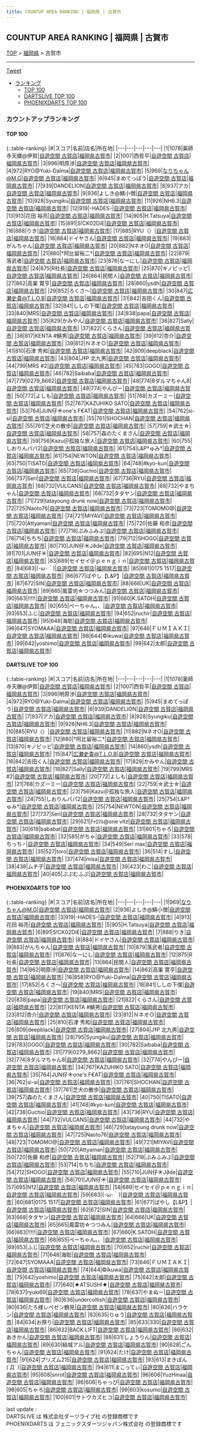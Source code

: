 ```yaml
---
title: COUNTUP AREA RANKING | 福岡県 | 古賀市
---
```

## COUNTUP AREA RANKING | 福岡県 | 古賀市

[TOP](/darts/rank/) > [福岡県](/darts/rank/福岡県/) > 古賀市

___

<a href="https://twitter.com/share?ref_src=twsrc%5Etfw" data-text="COUNTUP AREA RANKING | 福岡県古賀市" class="twitter-share-button" data-hashtags="DARTSLIVE,PHOENIXDARTS,darts,ダーツ" data-show-count="false">Tweet</a>

* [ランキング](#カウントアップランキング)
    * [TOP 100](#top-100)
    * [DARTSLIVE TOP 100](#dartslive-top-100)
    * [PHOENIXDARTS TOP 100](#phoenixdarts-top-100)

### カウントアップランキング

#### TOP 100



{:.table-ranking}
|#|スコア|名前|店名|所在地|
|---|---|---|---|---|
|1|1078|<span class="rank-name-dl">薬師寺天膳@伊賀</span>|<a href="https://search.dartslive.com/jp/shop/d078d21f83194935b21333aee1bd51e4">自遊空間 古賀店</a>|<a href="/darts/rank/福岡県/古賀市">福岡県古賀市</a>|
|2|1007|<span class="rank-name-dl">西哲平</span>|<a href="https://search.dartslive.com/jp/shop/d078d21f83194935b21333aee1bd51e4">自遊空間 古賀店</a>|<a href="/darts/rank/福岡県/古賀市">福岡県古賀市</a>|
|3|996|<span class="rank-name-dl">明原渉</span>|<a href="https://search.dartslive.com/jp/shop/d078d21f83194935b21333aee1bd51e4">自遊空間 古賀店</a>|<a href="/darts/rank/福岡県/古賀市">福岡県古賀市</a>|
|4|972|<span class="rank-name-dl">RYO@Yuki-Dalma</span>|<a href="https://search.dartslive.com/jp/shop/d078d21f83194935b21333aee1bd51e4">自遊空間 古賀店</a>|<a href="/darts/rank/福岡県/古賀市">福岡県古賀市</a>|
|5|969|<span class="rank-name-pd">なりちゃん@M.G</span>|<a href="https://vs.phoenixdarts.com/jp/shop/shopDetailInfo/s_9502?s_seq=9502">自遊空間 古賀店</a>|<a href="/darts/rank/福岡県/古賀市">福岡県古賀市</a>|
|6|945|<span class="rank-name-dl">まめてっぽう</span>|<a href="https://search.dartslive.com/jp/shop/d078d21f83194935b21333aee1bd51e4">自遊空間 古賀店</a>|<a href="/darts/rank/福岡県/古賀市">福岡県古賀市</a>|
|7|939|<span class="rank-name-dl">DANDELION</span>|<a href="https://search.dartslive.com/jp/shop/d078d21f83194935b21333aee1bd51e4">自遊空間 古賀店</a>|<a href="/darts/rank/福岡県/古賀市">福岡県古賀市</a>|
|8|937|<span class="rank-name-dl">アカ</span>|<a href="https://search.dartslive.com/jp/shop/d078d21f83194935b21333aee1bd51e4">自遊空間 古賀店</a>|<a href="/darts/rank/福岡県/古賀市">福岡県古賀市</a>|
|9|936|<span class="rank-name-pd">よしき@鯖小僧</span>|<a href="https://vs.phoenixdarts.com/jp/shop/shopDetailInfo/s_9502?s_seq=9502">自遊空間 古賀店</a>|<a href="/darts/rank/福岡県/古賀市">福岡県古賀市</a>|
|10|928|<span class="rank-name-dl">Syungiku</span>|<a href="https://search.dartslive.com/jp/shop/d078d21f83194935b21333aee1bd51e4">自遊空間 古賀店</a>|<a href="/darts/rank/福岡県/古賀市">福岡県古賀市</a>|
|11|926|<span class="rank-name-dl">NH6.3</span>|<a href="https://search.dartslive.com/jp/shop/d078d21f83194935b21333aee1bd51e4">自遊空間 古賀店</a>|<a href="/darts/rank/福岡県/古賀市">福岡県古賀市</a>|
|12|919|<span class="rank-name-pd">-HADES-</span>|<a href="https://vs.phoenixdarts.com/jp/shop/shopDetailInfo/s_9502?s_seq=9502">自遊空間 古賀店</a>|<a href="/darts/rank/福岡県/古賀市">福岡県古賀市</a>|
|13|913|<span class="rank-name-pd">花田 裕亮</span>|<a href="https://vs.phoenixdarts.com/jp/shop/shopDetailInfo/s_9502?s_seq=9502">自遊空間 古賀店</a>|<a href="/darts/rank/福岡県/古賀市">福岡県古賀市</a>|
|14|905|<span class="rank-name-pd">H.Tatsuya</span>|<a href="https://vs.phoenixdarts.com/jp/shop/shopDetailInfo/s_9502?s_seq=9502">自遊空間 古賀店</a>|<a href="/darts/rank/福岡県/古賀市">福岡県古賀市</a>|
|15|891|<span class="rank-name-pd">S!CK02DiE</span>|<a href="https://vs.phoenixdarts.com/jp/shop/shopDetailInfo/s_9502?s_seq=9502">自遊空間 古賀店</a>|<a href="/darts/rank/福岡県/古賀市">福岡県古賀市</a>|
|16|888|<span class="rank-name-pd">りき</span>|<a href="https://vs.phoenixdarts.com/jp/shop/shopDetailInfo/s_9502?s_seq=9502">自遊空間 古賀店</a>|<a href="/darts/rank/福岡県/古賀市">福岡県古賀市</a>|
|17|885|<span class="rank-name-dl">RYU（）</span>|<a href="https://search.dartslive.com/jp/shop/d078d21f83194935b21333aee1bd51e4">自遊空間 古賀店</a>|<a href="/darts/rank/福岡県/古賀市">福岡県古賀市</a>|
|18|884|<span class="rank-name-pd">ドイヤさん</span>|<a href="https://vs.phoenixdarts.com/jp/shop/shopDetailInfo/s_9502?s_seq=9502">自遊空間 古賀店</a>|<a href="/darts/rank/福岡県/古賀市">福岡県古賀市</a>|
|19|883|<span class="rank-name-pd">がんちゃん</span>|<a href="https://vs.phoenixdarts.com/jp/shop/shopDetailInfo/s_9502?s_seq=9502">自遊空間 古賀店</a>|<a href="/darts/rank/福岡県/古賀市">福岡県古賀市</a>|
|20|882|<span class="rank-name-dl">NネオO</span>|<a href="https://search.dartslive.com/jp/shop/d078d21f83194935b21333aee1bd51e4">自遊空間 古賀店</a>|<a href="/darts/rank/福岡県/古賀市">福岡県古賀市</a>|
|21|880|<span class="rank-name-dl">†阿比留裕二†</span>|<a href="https://search.dartslive.com/jp/shop/d078d21f83194935b21333aee1bd51e4">自遊空間 古賀店</a>|<a href="/darts/rank/福岡県/古賀市">福岡県古賀市</a>|
|22|879|<span class="rank-name-pd">落武者</span>|<a href="https://vs.phoenixdarts.com/jp/shop/shopDetailInfo/s_9502?s_seq=9502">自遊空間 古賀店</a>|<a href="/darts/rank/福岡県/古賀市">福岡県古賀市</a>|
|23|876|<span class="rank-name-pd">なーにし</span>|<a href="https://vs.phoenixdarts.com/jp/shop/shopDetailInfo/s_9502?s_seq=9502">自遊空間 古賀店</a>|<a href="/darts/rank/福岡県/古賀市">福岡県古賀市</a>|
|24|875|<span class="rank-name-pd">R社長</span>|<a href="https://vs.phoenixdarts.com/jp/shop/shopDetailInfo/s_9502?s_seq=9502">自遊空間 古賀店</a>|<a href="/darts/rank/福岡県/古賀市">福岡県古賀市</a>|
|25|870|<span class="rank-name-dl">キノピッピ</span>|<a href="https://search.dartslive.com/jp/shop/d078d21f83194935b21333aee1bd51e4">自遊空間 古賀店</a>|<a href="/darts/rank/福岡県/古賀市">福岡県古賀市</a>|
|26|864|<span class="rank-name-pd">民間人</span>|<a href="https://vs.phoenixdarts.com/jp/shop/shopDetailInfo/s_9502?s_seq=9502">自遊空間 古賀店</a>|<a href="/darts/rank/福岡県/古賀市">福岡県古賀市</a>|
|27|862|<span class="rank-name-pd"><span class="pro-icon-pd"></span>高巣 寛亨</span>|<a href="https://vs.phoenixdarts.com/jp/shop/shopDetailInfo/s_9502?s_seq=9502">自遊空間 古賀店</a>|<a href="/darts/rank/福岡県/古賀市">福岡県古賀市</a>|
|28|860|<span class="rank-name-dl">ysdh</span>|<a href="https://search.dartslive.com/jp/shop/d078d21f83194935b21333aee1bd51e4">自遊空間 古賀店</a>|<a href="/darts/rank/福岡県/古賀市">福岡県古賀市</a>|
|29|852|<span class="rank-name-pd">ろくさ〜</span>|<a href="https://vs.phoenixdarts.com/jp/shop/shopDetailInfo/s_9502?s_seq=9502">自遊空間 古賀店</a>|<a href="/darts/rank/福岡県/古賀市">福岡県古賀市</a>|
|30|847|<span class="rank-name-dl">広瀬史貴@T.L.O.B</span>|<a href="https://search.dartslive.com/jp/shop/d078d21f83194935b21333aee1bd51e4">自遊空間 古賀店</a>|<a href="/darts/rank/福岡県/古賀市">福岡県古賀市</a>|
|31|842|<span class="rank-name-dl">吉田くん</span>|<a href="https://search.dartslive.com/jp/shop/d078d21f83194935b21333aee1bd51e4">自遊空間 古賀店</a>|<a href="/darts/rank/福岡県/古賀市">福岡県古賀市</a>|
|32|841|<span class="rank-name-pd">ししの下僕</span>|<a href="https://vs.phoenixdarts.com/jp/shop/shopDetailInfo/s_9502?s_seq=9502">自遊空間 古賀店</a>|<a href="/darts/rank/福岡県/古賀市">福岡県古賀市</a>|
|33|840|<span class="rank-name-pd">MRS</span>|<a href="https://vs.phoenixdarts.com/jp/shop/shopDetailInfo/s_9502?s_seq=9502">自遊空間 古賀店</a>|<a href="/darts/rank/福岡県/古賀市">福岡県古賀市</a>|
|34|838|<span class="rank-name-pd">papa</span>|<a href="https://vs.phoenixdarts.com/jp/shop/shopDetailInfo/s_9502?s_seq=9502">自遊空間 古賀店</a>|<a href="/darts/rank/福岡県/古賀市">福岡県古賀市</a>|
|35|829|<span class="rank-name-dl">かみやん</span>|<a href="https://search.dartslive.com/jp/shop/d078d21f83194935b21333aee1bd51e4">自遊空間 古賀店</a>|<a href="/darts/rank/福岡県/古賀市">福岡県古賀市</a>|
|36|827|<span class="rank-name-dl">Sally</span>|<a href="https://search.dartslive.com/jp/shop/d078d21f83194935b21333aee1bd51e4">自遊空間 古賀店</a>|<a href="/darts/rank/福岡県/古賀市">福岡県古賀市</a>|
|37|822|<span class="rank-name-pd">くらさん</span>|<a href="https://vs.phoenixdarts.com/jp/shop/shopDetailInfo/s_9502?s_seq=9502">自遊空間 古賀店</a>|<a href="/darts/rank/福岡県/古賀市">福岡県古賀市</a>|
|38|817|<span class="rank-name-pd">KENTA #鯖男</span>|<a href="https://vs.phoenixdarts.com/jp/shop/shopDetailInfo/s_9502?s_seq=9502">自遊空間 古賀店</a>|<a href="/darts/rank/福岡県/古賀市">福岡県古賀市</a>|
|39|812|<span class="rank-name-pd">杏介</span>|<a href="https://vs.phoenixdarts.com/jp/shop/shopDetailInfo/s_9502?s_seq=9502">自遊空間 古賀店</a>|<a href="/darts/rank/福岡県/古賀市">福岡県古賀市</a>|
|39|812|<span class="rank-name-pd">ＮネオＯ</span>|<a href="https://vs.phoenixdarts.com/jp/shop/shopDetailInfo/s_9502?s_seq=9502">自遊空間 古賀店</a>|<a href="/darts/rank/福岡県/古賀市">福岡県古賀市</a>|
|41|810|<span class="rank-name-pd">石津 秀和</span>|<a href="https://vs.phoenixdarts.com/jp/shop/shopDetailInfo/s_9502?s_seq=9502">自遊空間 古賀店</a>|<a href="/darts/rank/福岡県/古賀市">福岡県古賀市</a>|
|42|809|<span class="rank-name-pd">deepblack</span>|<a href="https://vs.phoenixdarts.com/jp/shop/shopDetailInfo/s_9502?s_seq=9502">自遊空間 古賀店</a>|<a href="/darts/rank/福岡県/古賀市">福岡県古賀市</a>|
|43|804|<span class="rank-name-pd">J‡P  北九男</span>|<a href="https://vs.phoenixdarts.com/jp/shop/shopDetailInfo/s_9502?s_seq=9502">自遊空間 古賀店</a>|<a href="/darts/rank/福岡県/古賀市">福岡県古賀市</a>|
|44|799|<span class="rank-name-dl">MRS #2</span>|<a href="https://search.dartslive.com/jp/shop/d078d21f83194935b21333aee1bd51e4">自遊空間 古賀店</a>|<a href="/darts/rank/福岡県/古賀市">福岡県古賀市</a>|
|45|783|<span class="rank-name-pd">GOGO</span>|<a href="https://vs.phoenixdarts.com/jp/shop/shopDetailInfo/s_9502?s_seq=9502">自遊空間 古賀店</a>|<a href="/darts/rank/福岡県/古賀市">福岡県古賀市</a>|
|46|782|<span class="rank-name-pd">Saibaba</span>|<a href="https://vs.phoenixdarts.com/jp/shop/shopDetailInfo/s_9502?s_seq=9502">自遊空間 古賀店</a>|<a href="/darts/rank/福岡県/古賀市">福岡県古賀市</a>|
|47|779|<span class="rank-name-pd">0279_8662</span>|<a href="https://vs.phoenixdarts.com/jp/shop/shopDetailInfo/s_9502?s_seq=9502">自遊空間 古賀店</a>|<a href="/darts/rank/福岡県/古賀市">福岡県古賀市</a>|
|48|774|<span class="rank-name-pd">8ダルマちゃん8</span>|<a href="https://vs.phoenixdarts.com/jp/shop/shopDetailInfo/s_9502?s_seq=9502">自遊空間 古賀店</a>|<a href="/darts/rank/福岡県/古賀市">福岡県古賀市</a>|
|48|774|<span class="rank-name-pd">やんぴー</span>|<a href="https://vs.phoenixdarts.com/jp/shop/shopDetailInfo/s_9502?s_seq=9502">自遊空間 古賀店</a>|<a href="/darts/rank/福岡県/古賀市">福岡県古賀市</a>|
|50|772|<span class="rank-name-dl">よしも</span>|<a href="https://search.dartslive.com/jp/shop/d078d21f83194935b21333aee1bd51e4">自遊空間 古賀店</a>|<a href="/darts/rank/福岡県/古賀市">福岡県古賀市</a>|
|51|768|<span class="rank-name-dl">カズーミー</span>|<a href="https://search.dartslive.com/jp/shop/d078d21f83194935b21333aee1bd51e4">自遊空間 古賀店</a>|<a href="/darts/rank/福岡県/古賀市">福岡県古賀市</a>|
|52|767|<span class="rank-name-pd">KAZUHIKO SATO</span>|<a href="https://vs.phoenixdarts.com/jp/shop/shopDetailInfo/s_9502?s_seq=9502">自遊空間 古賀店</a>|<a href="/darts/rank/福岡県/古賀市">福岡県古賀市</a>|
|53|764|<span class="rank-name-pd">JUN仔☀︎one&#x27;s F€AT</span>|<a href="https://vs.phoenixdarts.com/jp/shop/shopDetailInfo/s_9502?s_seq=9502">自遊空間 古賀店</a>|<a href="/darts/rank/福岡県/古賀市">福岡県古賀市</a>|
|54|762|<span class="rank-name-pd">si-si</span>|<a href="https://vs.phoenixdarts.com/jp/shop/shopDetailInfo/s_9502?s_seq=9502">自遊空間 古賀店</a>|<a href="/darts/rank/福岡県/古賀市">福岡県古賀市</a>|
|55|761|<span class="rank-name-pd">SHOCHAN</span>|<a href="https://vs.phoenixdarts.com/jp/shop/shopDetailInfo/s_9502?s_seq=9502">自遊空間 古賀店</a>|<a href="/darts/rank/福岡県/古賀市">福岡県古賀市</a>|
|55|761|<span class="rank-name-pd">芝犬の散歩</span>|<a href="https://vs.phoenixdarts.com/jp/shop/shopDetailInfo/s_9502?s_seq=9502">自遊空間 古賀店</a>|<a href="/darts/rank/福岡県/古賀市">福岡県古賀市</a>|
|57|759|<span class="rank-name-dl">☆武士☆</span>|<a href="https://search.dartslive.com/jp/shop/d078d21f83194935b21333aee1bd51e4">自遊空間 古賀店</a>|<a href="/darts/rank/福岡県/古賀市">福岡県古賀市</a>|
|58|757|<span class="rank-name-pd">森のたくまさん</span>|<a href="https://vs.phoenixdarts.com/jp/shop/shopDetailInfo/s_9502?s_seq=9502">自遊空間 古賀店</a>|<a href="/darts/rank/福岡県/古賀市">福岡県古賀市</a>|
|59|756|<span class="rank-name-dl">Kazu＠孤独な旅人</span>|<a href="https://search.dartslive.com/jp/shop/d078d21f83194935b21333aee1bd51e4">自遊空間 古賀店</a>|<a href="/darts/rank/福岡県/古賀市">福岡県古賀市</a>|
|60|755|<span class="rank-name-dl">しおりんパパ2</span>|<a href="https://search.dartslive.com/jp/shop/d078d21f83194935b21333aee1bd51e4">自遊空間 古賀店</a>|<a href="/darts/rank/福岡県/古賀市">福岡県古賀市</a>|
|61|754|<span class="rank-name-dl">L&amp;P†ゅみ†</span>|<a href="https://search.dartslive.com/jp/shop/d078d21f83194935b21333aee1bd51e4">自遊空間 古賀店</a>|<a href="/darts/rank/福岡県/古賀市">福岡県古賀市</a>|
|61|754|<span class="rank-name-dl">NEWTON</span>|<a href="https://search.dartslive.com/jp/shop/d078d21f83194935b21333aee1bd51e4">自遊空間 古賀店</a>|<a href="/darts/rank/福岡県/古賀市">福岡県古賀市</a>|
|63|750|<span class="rank-name-pd">TISATO</span>|<a href="https://vs.phoenixdarts.com/jp/shop/shopDetailInfo/s_9502?s_seq=9502">自遊空間 古賀店</a>|<a href="/darts/rank/福岡県/古賀市">福岡県古賀市</a>|
|64|748|<span class="rank-name-pd">#kyo-kun</span>|<a href="https://vs.phoenixdarts.com/jp/shop/shopDetailInfo/s_9502?s_seq=9502">自遊空間 古賀店</a>|<a href="/darts/rank/福岡県/古賀市">福岡県古賀市</a>|
|65|738|<span class="rank-name-pd">Guchio</span>|<a href="https://vs.phoenixdarts.com/jp/shop/shopDetailInfo/s_9502?s_seq=9502">自遊空間 古賀店</a>|<a href="/darts/rank/福岡県/古賀市">福岡県古賀市</a>|
|66|737|<span class="rank-name-dl">Seri</span>|<a href="https://search.dartslive.com/jp/shop/d078d21f83194935b21333aee1bd51e4">自遊空間 古賀店</a>|<a href="/darts/rank/福岡県/古賀市">福岡県古賀市</a>|
|67|736|<span class="rank-name-pd">RYU</span>|<a href="https://vs.phoenixdarts.com/jp/shop/shopDetailInfo/s_9502?s_seq=9502">自遊空間 古賀店</a>|<a href="/darts/rank/福岡県/古賀市">福岡県古賀市</a>|
|68|732|<span class="rank-name-pd">VULCANS</span>|<a href="https://vs.phoenixdarts.com/jp/shop/shopDetailInfo/s_9502?s_seq=9502">自遊空間 古賀店</a>|<a href="/darts/rank/福岡県/古賀市">福岡県古賀市</a>|
|68|732|<span class="rank-name-pd">やまちゃん</span>|<a href="https://vs.phoenixdarts.com/jp/shop/shopDetailInfo/s_9502?s_seq=9502">自遊空間 古賀店</a>|<a href="/darts/rank/福岡県/古賀市">福岡県古賀市</a>|
|68|732|<span class="rank-name-dl">タタヤン</span>|<a href="https://search.dartslive.com/jp/shop/d078d21f83194935b21333aee1bd51e4">自遊空間 古賀店</a>|<a href="/darts/rank/福岡県/古賀市">福岡県古賀市</a>|
|71|729|<span class="rank-name-pd">tatayoung drunk now</span>|<a href="https://vs.phoenixdarts.com/jp/shop/shopDetailInfo/s_9502?s_seq=9502">自遊空間 古賀店</a>|<a href="/darts/rank/福岡県/古賀市">福岡県古賀市</a>|
|72|725|<span class="rank-name-pd">Naoto76</span>|<a href="https://vs.phoenixdarts.com/jp/shop/shopDetailInfo/s_9502?s_seq=9502">自遊空間 古賀店</a>|<a href="/darts/rank/福岡県/古賀市">福岡県古賀市</a>|
|73|723|<span class="rank-name-pd">TOMOMO@</span>|<a href="https://vs.phoenixdarts.com/jp/shop/shopDetailInfo/s_9502?s_seq=9502">自遊空間 古賀店</a>|<a href="/darts/rank/福岡県/古賀市">福岡県古賀市</a>|
|74|721|<span class="rank-name-pd">MIYAVI</span>|<a href="https://vs.phoenixdarts.com/jp/shop/shopDetailInfo/s_9502?s_seq=9502">自遊空間 古賀店</a>|<a href="/darts/rank/福岡県/古賀市">福岡県古賀市</a>|
|75|720|<span class="rank-name-pd">Attyaman</span>|<a href="https://vs.phoenixdarts.com/jp/shop/shopDetailInfo/s_9502?s_seq=9502">自遊空間 古賀店</a>|<a href="/darts/rank/福岡県/古賀市">福岡県古賀市</a>|
|75|720|<span class="rank-name-pd"><span class="pro-icon-pd"></span>佐藤 和彦</span>|<a href="https://vs.phoenixdarts.com/jp/shop/shopDetailInfo/s_9502?s_seq=9502">自遊空間 古賀店</a>|<a href="/darts/rank/福岡県/古賀市">福岡県古賀市</a>|
|77|718|<span class="rank-name-pd">ぷみふみぷ</span>|<a href="https://vs.phoenixdarts.com/jp/shop/shopDetailInfo/s_9502?s_seq=9502">自遊空間 古賀店</a>|<a href="/darts/rank/福岡県/古賀市">福岡県古賀市</a>|
|78|714|<span class="rank-name-pd">ちちち</span>|<a href="https://vs.phoenixdarts.com/jp/shop/shopDetailInfo/s_9502?s_seq=9502">自遊空間 古賀店</a>|<a href="/darts/rank/福岡県/古賀市">福岡県古賀市</a>|
|79|712|<span class="rank-name-pd">SHOGO</span>|<a href="https://vs.phoenixdarts.com/jp/shop/shopDetailInfo/s_9502?s_seq=9502">自遊空間 古賀店</a>|<a href="/darts/rank/福岡県/古賀市">福岡県古賀市</a>|
|80|710|<span class="rank-name-pd">JUN仔☀︎J∂de</span>|<a href="https://vs.phoenixdarts.com/jp/shop/shopDetailInfo/s_9502?s_seq=9502">自遊空間 古賀店</a>|<a href="/darts/rank/福岡県/古賀市">福岡県古賀市</a>|
|81|701|<span class="rank-name-pd">JUN仔☀︎</span>|<a href="https://vs.phoenixdarts.com/jp/shop/shopDetailInfo/s_9502?s_seq=9502">自遊空間 古賀店</a>|<a href="/darts/rank/福岡県/古賀市">福岡県古賀市</a>|
|82|695|<span class="rank-name-pd">N12</span>|<a href="https://vs.phoenixdarts.com/jp/shop/shopDetailInfo/s_9502?s_seq=9502">自遊空間 古賀店</a>|<a href="/darts/rank/福岡県/古賀市">福岡県古賀市</a>|
|83|689|<span class="rank-name-pd">セイセイ＠ｐｅｎｇｉｎ</span>|<a href="https://vs.phoenixdarts.com/jp/shop/shopDetailInfo/s_9502?s_seq=9502">自遊空間 古賀店</a>|<a href="/darts/rank/福岡県/古賀市">福岡県古賀市</a>|
|84|683|<span class="rank-name-pd">(･ω･｀)</span>|<a href="https://vs.phoenixdarts.com/jp/shop/shopDetailInfo/s_9502?s_seq=9502">自遊空間 古賀店</a>|<a href="/darts/rank/福岡県/古賀市">福岡県古賀市</a>|
|85|681|<span class="rank-name-pd">0175 1517</span>|<a href="https://vs.phoenixdarts.com/jp/shop/shopDetailInfo/s_9502?s_seq=9502">自遊空間 古賀店</a>|<a href="/darts/rank/福岡県/古賀市">福岡県古賀市</a>|
|86|677|<span class="rank-name-pd">ばやし【L&amp;P】</span>|<a href="https://vs.phoenixdarts.com/jp/shop/shopDetailInfo/s_9502?s_seq=9502">自遊空間 古賀店</a>|<a href="/darts/rank/福岡県/古賀市">福岡県古賀市</a>|
|87|672|<span class="rank-name-pd">SIN</span>|<a href="https://vs.phoenixdarts.com/jp/shop/shopDetailInfo/s_9502?s_seq=9502">自遊空間 古賀店</a>|<a href="/darts/rank/福岡県/古賀市">福岡県古賀市</a>|
|88|666|<span class="rank-name-pd">UK</span>|<a href="https://vs.phoenixdarts.com/jp/shop/shopDetailInfo/s_9502?s_seq=9502">自遊空間 古賀店</a>|<a href="/darts/rank/福岡県/古賀市">福岡県古賀市</a>|
|89|665|<span class="rank-name-pd">風雷坊☆つつみん</span>|<a href="https://vs.phoenixdarts.com/jp/shop/shopDetailInfo/s_9502?s_seq=9502">自遊空間 古賀店</a>|<a href="/darts/rank/福岡県/古賀市">福岡県古賀市</a>|
|90|663|<span class="rank-name-pd">!!!!!</span>|<a href="https://vs.phoenixdarts.com/jp/shop/shopDetailInfo/s_9502?s_seq=9502">自遊空間 古賀店</a>|<a href="/darts/rank/福岡県/古賀市">福岡県古賀市</a>|
|91|660|<span class="rank-name-pd">K.SATOH</span>|<a href="https://vs.phoenixdarts.com/jp/shop/shopDetailInfo/s_9502?s_seq=9502">自遊空間 古賀店</a>|<a href="/darts/rank/福岡県/古賀市">福岡県古賀市</a>|
|92|655|<span class="rank-name-pd">ぺーちゃん。、</span>|<a href="https://vs.phoenixdarts.com/jp/shop/shopDetailInfo/s_9502?s_seq=9502">自遊空間 古賀店</a>|<a href="/darts/rank/福岡県/古賀市">福岡県古賀市</a>|
|93|653|<span class="rank-name-pd">ふじ</span>|<a href="https://vs.phoenixdarts.com/jp/shop/shopDetailInfo/s_9502?s_seq=9502">自遊空間 古賀店</a>|<a href="/darts/rank/福岡県/古賀市">福岡県古賀市</a>|
|94|652|<span class="rank-name-pd">ruchir</span>|<a href="https://vs.phoenixdarts.com/jp/shop/shopDetailInfo/s_9502?s_seq=9502">自遊空間 古賀店</a>|<a href="/darts/rank/福岡県/古賀市">福岡県古賀市</a>|
|95|648|<span class="rank-name-pd">海聡</span>|<a href="https://vs.phoenixdarts.com/jp/shop/shopDetailInfo/s_9502?s_seq=9502">自遊空間 古賀店</a>|<a href="/darts/rank/福岡県/古賀市">福岡県古賀市</a>|
|96|647|<span class="rank-name-pd">SYOMAAA</span>|<a href="https://vs.phoenixdarts.com/jp/shop/shopDetailInfo/s_9502?s_seq=9502">自遊空間 古賀店</a>|<a href="/darts/rank/福岡県/古賀市">福岡県古賀市</a>|
|97|646|<span class="rank-name-pd">ＦＵＭＩＡＫＩ</span>|<a href="https://vs.phoenixdarts.com/jp/shop/shopDetailInfo/s_9502?s_seq=9502">自遊空間 古賀店</a>|<a href="/darts/rank/福岡県/古賀市">福岡県古賀市</a>|
|98|644|<span class="rank-name-pd">©️ikuwa</span>|<a href="https://vs.phoenixdarts.com/jp/shop/shopDetailInfo/s_9502?s_seq=9502">自遊空間 古賀店</a>|<a href="/darts/rank/福岡県/古賀市">福岡県古賀市</a>|
|99|642|<span class="rank-name-pd">yoshimo</span>|<a href="https://vs.phoenixdarts.com/jp/shop/shopDetailInfo/s_9502?s_seq=9502">自遊空間 古賀店</a>|<a href="/darts/rank/福岡県/古賀市">福岡県古賀市</a>|
|99|642|<span class="rank-name-pd">太郎</span>|<a href="https://vs.phoenixdarts.com/jp/shop/shopDetailInfo/s_9502?s_seq=9502">自遊空間 古賀店</a>|<a href="/darts/rank/福岡県/古賀市">福岡県古賀市</a>|


#### DARTSLIVE TOP 100



{:.table-ranking}
|#|スコア|名前|店名|所在地|
|---|---|---|---|---|
|1|1078|<span class="rank-name-dl">薬師寺天膳@伊賀</span>|<a href="https://search.dartslive.com/jp/shop/d078d21f83194935b21333aee1bd51e4">自遊空間 古賀店</a>|<a href="/darts/rank/福岡県/古賀市">福岡県古賀市</a>|
|2|1007|<span class="rank-name-dl">西哲平</span>|<a href="https://search.dartslive.com/jp/shop/d078d21f83194935b21333aee1bd51e4">自遊空間 古賀店</a>|<a href="/darts/rank/福岡県/古賀市">福岡県古賀市</a>|
|3|996|<span class="rank-name-dl">明原渉</span>|<a href="https://search.dartslive.com/jp/shop/d078d21f83194935b21333aee1bd51e4">自遊空間 古賀店</a>|<a href="/darts/rank/福岡県/古賀市">福岡県古賀市</a>|
|4|972|<span class="rank-name-dl">RYO@Yuki-Dalma</span>|<a href="https://search.dartslive.com/jp/shop/d078d21f83194935b21333aee1bd51e4">自遊空間 古賀店</a>|<a href="/darts/rank/福岡県/古賀市">福岡県古賀市</a>|
|5|945|<span class="rank-name-dl">まめてっぽう</span>|<a href="https://search.dartslive.com/jp/shop/d078d21f83194935b21333aee1bd51e4">自遊空間 古賀店</a>|<a href="/darts/rank/福岡県/古賀市">福岡県古賀市</a>|
|6|939|<span class="rank-name-dl">DANDELION</span>|<a href="https://search.dartslive.com/jp/shop/d078d21f83194935b21333aee1bd51e4">自遊空間 古賀店</a>|<a href="/darts/rank/福岡県/古賀市">福岡県古賀市</a>|
|7|937|<span class="rank-name-dl">アカ</span>|<a href="https://search.dartslive.com/jp/shop/d078d21f83194935b21333aee1bd51e4">自遊空間 古賀店</a>|<a href="/darts/rank/福岡県/古賀市">福岡県古賀市</a>|
|8|928|<span class="rank-name-dl">Syungiku</span>|<a href="https://search.dartslive.com/jp/shop/d078d21f83194935b21333aee1bd51e4">自遊空間 古賀店</a>|<a href="/darts/rank/福岡県/古賀市">福岡県古賀市</a>|
|9|926|<span class="rank-name-dl">NH6.3</span>|<a href="https://search.dartslive.com/jp/shop/d078d21f83194935b21333aee1bd51e4">自遊空間 古賀店</a>|<a href="/darts/rank/福岡県/古賀市">福岡県古賀市</a>|
|10|885|<span class="rank-name-dl">RYU（）</span>|<a href="https://search.dartslive.com/jp/shop/d078d21f83194935b21333aee1bd51e4">自遊空間 古賀店</a>|<a href="/darts/rank/福岡県/古賀市">福岡県古賀市</a>|
|11|882|<span class="rank-name-dl">NネオO</span>|<a href="https://search.dartslive.com/jp/shop/d078d21f83194935b21333aee1bd51e4">自遊空間 古賀店</a>|<a href="/darts/rank/福岡県/古賀市">福岡県古賀市</a>|
|12|880|<span class="rank-name-dl">†阿比留裕二†</span>|<a href="https://search.dartslive.com/jp/shop/d078d21f83194935b21333aee1bd51e4">自遊空間 古賀店</a>|<a href="/darts/rank/福岡県/古賀市">福岡県古賀市</a>|
|13|870|<span class="rank-name-dl">キノピッピ</span>|<a href="https://search.dartslive.com/jp/shop/d078d21f83194935b21333aee1bd51e4">自遊空間 古賀店</a>|<a href="/darts/rank/福岡県/古賀市">福岡県古賀市</a>|
|14|860|<span class="rank-name-dl">ysdh</span>|<a href="https://search.dartslive.com/jp/shop/d078d21f83194935b21333aee1bd51e4">自遊空間 古賀店</a>|<a href="/darts/rank/福岡県/古賀市">福岡県古賀市</a>|
|15|847|<span class="rank-name-dl">広瀬史貴@T.L.O.B</span>|<a href="https://search.dartslive.com/jp/shop/d078d21f83194935b21333aee1bd51e4">自遊空間 古賀店</a>|<a href="/darts/rank/福岡県/古賀市">福岡県古賀市</a>|
|16|842|<span class="rank-name-dl">吉田くん</span>|<a href="https://search.dartslive.com/jp/shop/d078d21f83194935b21333aee1bd51e4">自遊空間 古賀店</a>|<a href="/darts/rank/福岡県/古賀市">福岡県古賀市</a>|
|17|829|<span class="rank-name-dl">かみやん</span>|<a href="https://search.dartslive.com/jp/shop/d078d21f83194935b21333aee1bd51e4">自遊空間 古賀店</a>|<a href="/darts/rank/福岡県/古賀市">福岡県古賀市</a>|
|18|827|<span class="rank-name-dl">Sally</span>|<a href="https://search.dartslive.com/jp/shop/d078d21f83194935b21333aee1bd51e4">自遊空間 古賀店</a>|<a href="/darts/rank/福岡県/古賀市">福岡県古賀市</a>|
|19|799|<span class="rank-name-dl">MRS #2</span>|<a href="https://search.dartslive.com/jp/shop/d078d21f83194935b21333aee1bd51e4">自遊空間 古賀店</a>|<a href="/darts/rank/福岡県/古賀市">福岡県古賀市</a>|
|20|772|<span class="rank-name-dl">よしも</span>|<a href="https://search.dartslive.com/jp/shop/d078d21f83194935b21333aee1bd51e4">自遊空間 古賀店</a>|<a href="/darts/rank/福岡県/古賀市">福岡県古賀市</a>|
|21|768|<span class="rank-name-dl">カズーミー</span>|<a href="https://search.dartslive.com/jp/shop/d078d21f83194935b21333aee1bd51e4">自遊空間 古賀店</a>|<a href="/darts/rank/福岡県/古賀市">福岡県古賀市</a>|
|22|759|<span class="rank-name-dl">☆武士☆</span>|<a href="https://search.dartslive.com/jp/shop/d078d21f83194935b21333aee1bd51e4">自遊空間 古賀店</a>|<a href="/darts/rank/福岡県/古賀市">福岡県古賀市</a>|
|23|756|<span class="rank-name-dl">Kazu＠孤独な旅人</span>|<a href="https://search.dartslive.com/jp/shop/d078d21f83194935b21333aee1bd51e4">自遊空間 古賀店</a>|<a href="/darts/rank/福岡県/古賀市">福岡県古賀市</a>|
|24|755|<span class="rank-name-dl">しおりんパパ2</span>|<a href="https://search.dartslive.com/jp/shop/d078d21f83194935b21333aee1bd51e4">自遊空間 古賀店</a>|<a href="/darts/rank/福岡県/古賀市">福岡県古賀市</a>|
|25|754|<span class="rank-name-dl">L&amp;P†ゅみ†</span>|<a href="https://search.dartslive.com/jp/shop/d078d21f83194935b21333aee1bd51e4">自遊空間 古賀店</a>|<a href="/darts/rank/福岡県/古賀市">福岡県古賀市</a>|
|25|754|<span class="rank-name-dl">NEWTON</span>|<a href="https://search.dartslive.com/jp/shop/d078d21f83194935b21333aee1bd51e4">自遊空間 古賀店</a>|<a href="/darts/rank/福岡県/古賀市">福岡県古賀市</a>|
|27|737|<span class="rank-name-dl">Seri</span>|<a href="https://search.dartslive.com/jp/shop/d078d21f83194935b21333aee1bd51e4">自遊空間 古賀店</a>|<a href="/darts/rank/福岡県/古賀市">福岡県古賀市</a>|
|28|732|<span class="rank-name-dl">タタヤン</span>|<a href="https://search.dartslive.com/jp/shop/d078d21f83194935b21333aee1bd51e4">自遊空間 古賀店</a>|<a href="/darts/rank/福岡県/古賀市">福岡県古賀市</a>|
|29|621|<span class="rank-name-dl">ﾁｬﾛﾏﾙ@one vitz</span>|<a href="https://search.dartslive.com/jp/shop/d078d21f83194935b21333aee1bd51e4">自遊空間 古賀店</a>|<a href="/darts/rank/福岡県/古賀市">福岡県古賀市</a>|
|30|619|<span class="rank-name-dl">bababat</span>|<a href="https://search.dartslive.com/jp/shop/d078d21f83194935b21333aee1bd51e4">自遊空間 古賀店</a>|<a href="/darts/rank/福岡県/古賀市">福岡県古賀市</a>|
|31|601|<span class="rank-name-dl">ちゃろ</span>|<a href="https://search.dartslive.com/jp/shop/d078d21f83194935b21333aee1bd51e4">自遊空間 古賀店</a>|<a href="/darts/rank/福岡県/古賀市">福岡県古賀市</a>|
|32|585|<span class="rank-name-dl">がちゃ</span>|<a href="https://search.dartslive.com/jp/shop/d078d21f83194935b21333aee1bd51e4">自遊空間 古賀店</a>|<a href="/darts/rank/福岡県/古賀市">福岡県古賀市</a>|
|33|578|<span class="rank-name-dl">ちっち♂</span>|<a href="https://search.dartslive.com/jp/shop/d078d21f83194935b21333aee1bd51e4">自遊空間 古賀店</a>|<a href="/darts/rank/福岡県/古賀市">福岡県古賀市</a>|
|34|549|<span class="rank-name-dl">Seri max</span>|<a href="https://search.dartslive.com/jp/shop/d078d21f83194935b21333aee1bd51e4">自遊空間 古賀店</a>|<a href="/darts/rank/福岡県/古賀市">福岡県古賀市</a>|
|35|527|<span class="rank-name-dl">toro</span>|<a href="https://search.dartslive.com/jp/shop/d078d21f83194935b21333aee1bd51e4">自遊空間 古賀店</a>|<a href="/darts/rank/福岡県/古賀市">福岡県古賀市</a>|
|36|514|<span class="rank-name-dl">すし</span>|<a href="https://search.dartslive.com/jp/shop/d078d21f83194935b21333aee1bd51e4">自遊空間 古賀店</a>|<a href="/darts/rank/福岡県/古賀市">福岡県古賀市</a>|
|37|474|<span class="rank-name-dl">misa</span>|<a href="https://search.dartslive.com/jp/shop/d078d21f83194935b21333aee1bd51e4">自遊空間 古賀店</a>|<a href="/darts/rank/福岡県/古賀市">福岡県古賀市</a>|
|38|438|<span class="rank-name-dl">ムチ子</span>|<a href="https://search.dartslive.com/jp/shop/d078d21f83194935b21333aee1bd51e4">自遊空間 古賀店</a>|<a href="/darts/rank/福岡県/古賀市">福岡県古賀市</a>|
|39|423|<span class="rank-name-dl">わこ</span>|<a href="https://search.dartslive.com/jp/shop/d078d21f83194935b21333aee1bd51e4">自遊空間 古賀店</a>|<a href="/darts/rank/福岡県/古賀市">福岡県古賀市</a>|
|40|405|<span class="rank-name-dl">ぷぷむふぷ</span>|<a href="https://search.dartslive.com/jp/shop/d078d21f83194935b21333aee1bd51e4">自遊空間 古賀店</a>|<a href="/darts/rank/福岡県/古賀市">福岡県古賀市</a>|


#### PHOENIXDARTS TOP 100



{:.table-ranking}
|#|スコア|名前|店名|所在地|
|---|---|---|---|---|
|1|969|<span class="rank-name-pd">なりちゃん@M.G</span>|<a href="https://vs.phoenixdarts.com/jp/shop/shopDetailInfo/s_9502?s_seq=9502">自遊空間 古賀店</a>|<a href="/darts/rank/福岡県/古賀市">福岡県古賀市</a>|
|2|936|<span class="rank-name-pd">よしき@鯖小僧</span>|<a href="https://vs.phoenixdarts.com/jp/shop/shopDetailInfo/s_9502?s_seq=9502">自遊空間 古賀店</a>|<a href="/darts/rank/福岡県/古賀市">福岡県古賀市</a>|
|3|919|<span class="rank-name-pd">-HADES-</span>|<a href="https://vs.phoenixdarts.com/jp/shop/shopDetailInfo/s_9502?s_seq=9502">自遊空間 古賀店</a>|<a href="/darts/rank/福岡県/古賀市">福岡県古賀市</a>|
|4|913|<span class="rank-name-pd">花田 裕亮</span>|<a href="https://vs.phoenixdarts.com/jp/shop/shopDetailInfo/s_9502?s_seq=9502">自遊空間 古賀店</a>|<a href="/darts/rank/福岡県/古賀市">福岡県古賀市</a>|
|5|905|<span class="rank-name-pd">H.Tatsuya</span>|<a href="https://vs.phoenixdarts.com/jp/shop/shopDetailInfo/s_9502?s_seq=9502">自遊空間 古賀店</a>|<a href="/darts/rank/福岡県/古賀市">福岡県古賀市</a>|
|6|891|<span class="rank-name-pd">S!CK02DiE</span>|<a href="https://vs.phoenixdarts.com/jp/shop/shopDetailInfo/s_9502?s_seq=9502">自遊空間 古賀店</a>|<a href="/darts/rank/福岡県/古賀市">福岡県古賀市</a>|
|7|888|<span class="rank-name-pd">りき</span>|<a href="https://vs.phoenixdarts.com/jp/shop/shopDetailInfo/s_9502?s_seq=9502">自遊空間 古賀店</a>|<a href="/darts/rank/福岡県/古賀市">福岡県古賀市</a>|
|8|884|<span class="rank-name-pd">ドイヤさん</span>|<a href="https://vs.phoenixdarts.com/jp/shop/shopDetailInfo/s_9502?s_seq=9502">自遊空間 古賀店</a>|<a href="/darts/rank/福岡県/古賀市">福岡県古賀市</a>|
|9|883|<span class="rank-name-pd">がんちゃん</span>|<a href="https://vs.phoenixdarts.com/jp/shop/shopDetailInfo/s_9502?s_seq=9502">自遊空間 古賀店</a>|<a href="/darts/rank/福岡県/古賀市">福岡県古賀市</a>|
|10|879|<span class="rank-name-pd">落武者</span>|<a href="https://vs.phoenixdarts.com/jp/shop/shopDetailInfo/s_9502?s_seq=9502">自遊空間 古賀店</a>|<a href="/darts/rank/福岡県/古賀市">福岡県古賀市</a>|
|11|876|<span class="rank-name-pd">なーにし</span>|<a href="https://vs.phoenixdarts.com/jp/shop/shopDetailInfo/s_9502?s_seq=9502">自遊空間 古賀店</a>|<a href="/darts/rank/福岡県/古賀市">福岡県古賀市</a>|
|12|875|<span class="rank-name-pd">R社長</span>|<a href="https://vs.phoenixdarts.com/jp/shop/shopDetailInfo/s_9502?s_seq=9502">自遊空間 古賀店</a>|<a href="/darts/rank/福岡県/古賀市">福岡県古賀市</a>|
|13|864|<span class="rank-name-pd">民間人</span>|<a href="https://vs.phoenixdarts.com/jp/shop/shopDetailInfo/s_9502?s_seq=9502">自遊空間 古賀店</a>|<a href="/darts/rank/福岡県/古賀市">福岡県古賀市</a>|
|14|862|<span class="rank-name-pd">明原渉</span>|<a href="https://vs.phoenixdarts.com/jp/shop/shopDetailInfo/s_9502?s_seq=9502">自遊空間 古賀店</a>|<a href="/darts/rank/福岡県/古賀市">福岡県古賀市</a>|
|14|862|<span class="rank-name-pd"><span class="pro-icon-pd"></span>高巣 寛亨</span>|<a href="https://vs.phoenixdarts.com/jp/shop/shopDetailInfo/s_9502?s_seq=9502">自遊空間 古賀店</a>|<a href="/darts/rank/福岡県/古賀市">福岡県古賀市</a>|
|16|858|<span class="rank-name-pd">RYO@Yuki-Dalma</span>|<a href="https://vs.phoenixdarts.com/jp/shop/shopDetailInfo/s_9502?s_seq=9502">自遊空間 古賀店</a>|<a href="/darts/rank/福岡県/古賀市">福岡県古賀市</a>|
|17|852|<span class="rank-name-pd">ろくさ〜</span>|<a href="https://vs.phoenixdarts.com/jp/shop/shopDetailInfo/s_9502?s_seq=9502">自遊空間 古賀店</a>|<a href="/darts/rank/福岡県/古賀市">福岡県古賀市</a>|
|18|841|<span class="rank-name-pd">ししの下僕</span>|<a href="https://vs.phoenixdarts.com/jp/shop/shopDetailInfo/s_9502?s_seq=9502">自遊空間 古賀店</a>|<a href="/darts/rank/福岡県/古賀市">福岡県古賀市</a>|
|19|840|<span class="rank-name-pd">MRS</span>|<a href="https://vs.phoenixdarts.com/jp/shop/shopDetailInfo/s_9502?s_seq=9502">自遊空間 古賀店</a>|<a href="/darts/rank/福岡県/古賀市">福岡県古賀市</a>|
|20|838|<span class="rank-name-pd">papa</span>|<a href="https://vs.phoenixdarts.com/jp/shop/shopDetailInfo/s_9502?s_seq=9502">自遊空間 古賀店</a>|<a href="/darts/rank/福岡県/古賀市">福岡県古賀市</a>|
|21|822|<span class="rank-name-pd">くらさん</span>|<a href="https://vs.phoenixdarts.com/jp/shop/shopDetailInfo/s_9502?s_seq=9502">自遊空間 古賀店</a>|<a href="/darts/rank/福岡県/古賀市">福岡県古賀市</a>|
|22|817|<span class="rank-name-pd">KENTA #鯖男</span>|<a href="https://vs.phoenixdarts.com/jp/shop/shopDetailInfo/s_9502?s_seq=9502">自遊空間 古賀店</a>|<a href="/darts/rank/福岡県/古賀市">福岡県古賀市</a>|
|23|812|<span class="rank-name-pd">杏介</span>|<a href="https://vs.phoenixdarts.com/jp/shop/shopDetailInfo/s_9502?s_seq=9502">自遊空間 古賀店</a>|<a href="/darts/rank/福岡県/古賀市">福岡県古賀市</a>|
|23|812|<span class="rank-name-pd">ＮネオＯ</span>|<a href="https://vs.phoenixdarts.com/jp/shop/shopDetailInfo/s_9502?s_seq=9502">自遊空間 古賀店</a>|<a href="/darts/rank/福岡県/古賀市">福岡県古賀市</a>|
|25|810|<span class="rank-name-pd">石津 秀和</span>|<a href="https://vs.phoenixdarts.com/jp/shop/shopDetailInfo/s_9502?s_seq=9502">自遊空間 古賀店</a>|<a href="/darts/rank/福岡県/古賀市">福岡県古賀市</a>|
|26|809|<span class="rank-name-pd">deepblack</span>|<a href="https://vs.phoenixdarts.com/jp/shop/shopDetailInfo/s_9502?s_seq=9502">自遊空間 古賀店</a>|<a href="/darts/rank/福岡県/古賀市">福岡県古賀市</a>|
|27|804|<span class="rank-name-pd">J‡P  北九男</span>|<a href="https://vs.phoenixdarts.com/jp/shop/shopDetailInfo/s_9502?s_seq=9502">自遊空間 古賀店</a>|<a href="/darts/rank/福岡県/古賀市">福岡県古賀市</a>|
|28|795|<span class="rank-name-pd">Syungiku</span>|<a href="https://vs.phoenixdarts.com/jp/shop/shopDetailInfo/s_9502?s_seq=9502">自遊空間 古賀店</a>|<a href="/darts/rank/福岡県/古賀市">福岡県古賀市</a>|
|29|783|<span class="rank-name-pd">GOGO</span>|<a href="https://vs.phoenixdarts.com/jp/shop/shopDetailInfo/s_9502?s_seq=9502">自遊空間 古賀店</a>|<a href="/darts/rank/福岡県/古賀市">福岡県古賀市</a>|
|30|782|<span class="rank-name-pd">Saibaba</span>|<a href="https://vs.phoenixdarts.com/jp/shop/shopDetailInfo/s_9502?s_seq=9502">自遊空間 古賀店</a>|<a href="/darts/rank/福岡県/古賀市">福岡県古賀市</a>|
|31|779|<span class="rank-name-pd">0279_8662</span>|<a href="https://vs.phoenixdarts.com/jp/shop/shopDetailInfo/s_9502?s_seq=9502">自遊空間 古賀店</a>|<a href="/darts/rank/福岡県/古賀市">福岡県古賀市</a>|
|32|774|<span class="rank-name-pd">8ダルマちゃん8</span>|<a href="https://vs.phoenixdarts.com/jp/shop/shopDetailInfo/s_9502?s_seq=9502">自遊空間 古賀店</a>|<a href="/darts/rank/福岡県/古賀市">福岡県古賀市</a>|
|32|774|<span class="rank-name-pd">やんぴー</span>|<a href="https://vs.phoenixdarts.com/jp/shop/shopDetailInfo/s_9502?s_seq=9502">自遊空間 古賀店</a>|<a href="/darts/rank/福岡県/古賀市">福岡県古賀市</a>|
|34|767|<span class="rank-name-pd">KAZUHIKO SATO</span>|<a href="https://vs.phoenixdarts.com/jp/shop/shopDetailInfo/s_9502?s_seq=9502">自遊空間 古賀店</a>|<a href="/darts/rank/福岡県/古賀市">福岡県古賀市</a>|
|35|764|<span class="rank-name-pd">JUN仔☀︎one&#x27;s F€AT</span>|<a href="https://vs.phoenixdarts.com/jp/shop/shopDetailInfo/s_9502?s_seq=9502">自遊空間 古賀店</a>|<a href="/darts/rank/福岡県/古賀市">福岡県古賀市</a>|
|36|762|<span class="rank-name-pd">si-si</span>|<a href="https://vs.phoenixdarts.com/jp/shop/shopDetailInfo/s_9502?s_seq=9502">自遊空間 古賀店</a>|<a href="/darts/rank/福岡県/古賀市">福岡県古賀市</a>|
|37|761|<span class="rank-name-pd">SHOCHAN</span>|<a href="https://vs.phoenixdarts.com/jp/shop/shopDetailInfo/s_9502?s_seq=9502">自遊空間 古賀店</a>|<a href="/darts/rank/福岡県/古賀市">福岡県古賀市</a>|
|37|761|<span class="rank-name-pd">芝犬の散歩</span>|<a href="https://vs.phoenixdarts.com/jp/shop/shopDetailInfo/s_9502?s_seq=9502">自遊空間 古賀店</a>|<a href="/darts/rank/福岡県/古賀市">福岡県古賀市</a>|
|39|757|<span class="rank-name-pd">森のたくまさん</span>|<a href="https://vs.phoenixdarts.com/jp/shop/shopDetailInfo/s_9502?s_seq=9502">自遊空間 古賀店</a>|<a href="/darts/rank/福岡県/古賀市">福岡県古賀市</a>|
|40|750|<span class="rank-name-pd">TISATO</span>|<a href="https://vs.phoenixdarts.com/jp/shop/shopDetailInfo/s_9502?s_seq=9502">自遊空間 古賀店</a>|<a href="/darts/rank/福岡県/古賀市">福岡県古賀市</a>|
|41|748|<span class="rank-name-pd">#kyo-kun</span>|<a href="https://vs.phoenixdarts.com/jp/shop/shopDetailInfo/s_9502?s_seq=9502">自遊空間 古賀店</a>|<a href="/darts/rank/福岡県/古賀市">福岡県古賀市</a>|
|42|738|<span class="rank-name-pd">Guchio</span>|<a href="https://vs.phoenixdarts.com/jp/shop/shopDetailInfo/s_9502?s_seq=9502">自遊空間 古賀店</a>|<a href="/darts/rank/福岡県/古賀市">福岡県古賀市</a>|
|43|736|<span class="rank-name-pd">RYU</span>|<a href="https://vs.phoenixdarts.com/jp/shop/shopDetailInfo/s_9502?s_seq=9502">自遊空間 古賀店</a>|<a href="/darts/rank/福岡県/古賀市">福岡県古賀市</a>|
|44|732|<span class="rank-name-pd">VULCANS</span>|<a href="https://vs.phoenixdarts.com/jp/shop/shopDetailInfo/s_9502?s_seq=9502">自遊空間 古賀店</a>|<a href="/darts/rank/福岡県/古賀市">福岡県古賀市</a>|
|44|732|<span class="rank-name-pd">やまちゃん</span>|<a href="https://vs.phoenixdarts.com/jp/shop/shopDetailInfo/s_9502?s_seq=9502">自遊空間 古賀店</a>|<a href="/darts/rank/福岡県/古賀市">福岡県古賀市</a>|
|46|729|<span class="rank-name-pd">tatayoung drunk now</span>|<a href="https://vs.phoenixdarts.com/jp/shop/shopDetailInfo/s_9502?s_seq=9502">自遊空間 古賀店</a>|<a href="/darts/rank/福岡県/古賀市">福岡県古賀市</a>|
|47|725|<span class="rank-name-pd">Naoto76</span>|<a href="https://vs.phoenixdarts.com/jp/shop/shopDetailInfo/s_9502?s_seq=9502">自遊空間 古賀店</a>|<a href="/darts/rank/福岡県/古賀市">福岡県古賀市</a>|
|48|723|<span class="rank-name-pd">TOMOMO@</span>|<a href="https://vs.phoenixdarts.com/jp/shop/shopDetailInfo/s_9502?s_seq=9502">自遊空間 古賀店</a>|<a href="/darts/rank/福岡県/古賀市">福岡県古賀市</a>|
|49|721|<span class="rank-name-pd">MIYAVI</span>|<a href="https://vs.phoenixdarts.com/jp/shop/shopDetailInfo/s_9502?s_seq=9502">自遊空間 古賀店</a>|<a href="/darts/rank/福岡県/古賀市">福岡県古賀市</a>|
|50|720|<span class="rank-name-pd">Attyaman</span>|<a href="https://vs.phoenixdarts.com/jp/shop/shopDetailInfo/s_9502?s_seq=9502">自遊空間 古賀店</a>|<a href="/darts/rank/福岡県/古賀市">福岡県古賀市</a>|
|50|720|<span class="rank-name-pd"><span class="pro-icon-pd"></span>佐藤 和彦</span>|<a href="https://vs.phoenixdarts.com/jp/shop/shopDetailInfo/s_9502?s_seq=9502">自遊空間 古賀店</a>|<a href="/darts/rank/福岡県/古賀市">福岡県古賀市</a>|
|52|718|<span class="rank-name-pd">ぷみふみぷ</span>|<a href="https://vs.phoenixdarts.com/jp/shop/shopDetailInfo/s_9502?s_seq=9502">自遊空間 古賀店</a>|<a href="/darts/rank/福岡県/古賀市">福岡県古賀市</a>|
|53|714|<span class="rank-name-pd">ちちち</span>|<a href="https://vs.phoenixdarts.com/jp/shop/shopDetailInfo/s_9502?s_seq=9502">自遊空間 古賀店</a>|<a href="/darts/rank/福岡県/古賀市">福岡県古賀市</a>|
|54|712|<span class="rank-name-pd">SHOGO</span>|<a href="https://vs.phoenixdarts.com/jp/shop/shopDetailInfo/s_9502?s_seq=9502">自遊空間 古賀店</a>|<a href="/darts/rank/福岡県/古賀市">福岡県古賀市</a>|
|55|710|<span class="rank-name-pd">JUN仔☀︎J∂de</span>|<a href="https://vs.phoenixdarts.com/jp/shop/shopDetailInfo/s_9502?s_seq=9502">自遊空間 古賀店</a>|<a href="/darts/rank/福岡県/古賀市">福岡県古賀市</a>|
|56|701|<span class="rank-name-pd">JUN仔☀︎</span>|<a href="https://vs.phoenixdarts.com/jp/shop/shopDetailInfo/s_9502?s_seq=9502">自遊空間 古賀店</a>|<a href="/darts/rank/福岡県/古賀市">福岡県古賀市</a>|
|57|695|<span class="rank-name-pd">N12</span>|<a href="https://vs.phoenixdarts.com/jp/shop/shopDetailInfo/s_9502?s_seq=9502">自遊空間 古賀店</a>|<a href="/darts/rank/福岡県/古賀市">福岡県古賀市</a>|
|58|689|<span class="rank-name-pd">セイセイ＠ｐｅｎｇｉｎ</span>|<a href="https://vs.phoenixdarts.com/jp/shop/shopDetailInfo/s_9502?s_seq=9502">自遊空間 古賀店</a>|<a href="/darts/rank/福岡県/古賀市">福岡県古賀市</a>|
|59|683|<span class="rank-name-pd">(･ω･｀)</span>|<a href="https://vs.phoenixdarts.com/jp/shop/shopDetailInfo/s_9502?s_seq=9502">自遊空間 古賀店</a>|<a href="/darts/rank/福岡県/古賀市">福岡県古賀市</a>|
|60|681|<span class="rank-name-pd">0175 1517</span>|<a href="https://vs.phoenixdarts.com/jp/shop/shopDetailInfo/s_9502?s_seq=9502">自遊空間 古賀店</a>|<a href="/darts/rank/福岡県/古賀市">福岡県古賀市</a>|
|61|677|<span class="rank-name-pd">ばやし【L&amp;P】</span>|<a href="https://vs.phoenixdarts.com/jp/shop/shopDetailInfo/s_9502?s_seq=9502">自遊空間 古賀店</a>|<a href="/darts/rank/福岡県/古賀市">福岡県古賀市</a>|
|62|672|<span class="rank-name-pd">SIN</span>|<a href="https://vs.phoenixdarts.com/jp/shop/shopDetailInfo/s_9502?s_seq=9502">自遊空間 古賀店</a>|<a href="/darts/rank/福岡県/古賀市">福岡県古賀市</a>|
|63|668|<span class="rank-name-pd">タタヤン</span>|<a href="https://vs.phoenixdarts.com/jp/shop/shopDetailInfo/s_9502?s_seq=9502">自遊空間 古賀店</a>|<a href="/darts/rank/福岡県/古賀市">福岡県古賀市</a>|
|64|666|<span class="rank-name-pd">UK</span>|<a href="https://vs.phoenixdarts.com/jp/shop/shopDetailInfo/s_9502?s_seq=9502">自遊空間 古賀店</a>|<a href="/darts/rank/福岡県/古賀市">福岡県古賀市</a>|
|65|665|<span class="rank-name-pd">風雷坊☆つつみん</span>|<a href="https://vs.phoenixdarts.com/jp/shop/shopDetailInfo/s_9502?s_seq=9502">自遊空間 古賀店</a>|<a href="/darts/rank/福岡県/古賀市">福岡県古賀市</a>|
|66|663|<span class="rank-name-pd">!!!!!</span>|<a href="https://vs.phoenixdarts.com/jp/shop/shopDetailInfo/s_9502?s_seq=9502">自遊空間 古賀店</a>|<a href="/darts/rank/福岡県/古賀市">福岡県古賀市</a>|
|67|660|<span class="rank-name-pd">K.SATOH</span>|<a href="https://vs.phoenixdarts.com/jp/shop/shopDetailInfo/s_9502?s_seq=9502">自遊空間 古賀店</a>|<a href="/darts/rank/福岡県/古賀市">福岡県古賀市</a>|
|68|655|<span class="rank-name-pd">ぺーちゃん。、</span>|<a href="https://vs.phoenixdarts.com/jp/shop/shopDetailInfo/s_9502?s_seq=9502">自遊空間 古賀店</a>|<a href="/darts/rank/福岡県/古賀市">福岡県古賀市</a>|
|69|653|<span class="rank-name-pd">ふじ</span>|<a href="https://vs.phoenixdarts.com/jp/shop/shopDetailInfo/s_9502?s_seq=9502">自遊空間 古賀店</a>|<a href="/darts/rank/福岡県/古賀市">福岡県古賀市</a>|
|70|652|<span class="rank-name-pd">ruchir</span>|<a href="https://vs.phoenixdarts.com/jp/shop/shopDetailInfo/s_9502?s_seq=9502">自遊空間 古賀店</a>|<a href="/darts/rank/福岡県/古賀市">福岡県古賀市</a>|
|71|648|<span class="rank-name-pd">海聡</span>|<a href="https://vs.phoenixdarts.com/jp/shop/shopDetailInfo/s_9502?s_seq=9502">自遊空間 古賀店</a>|<a href="/darts/rank/福岡県/古賀市">福岡県古賀市</a>|
|72|647|<span class="rank-name-pd">SYOMAAA</span>|<a href="https://vs.phoenixdarts.com/jp/shop/shopDetailInfo/s_9502?s_seq=9502">自遊空間 古賀店</a>|<a href="/darts/rank/福岡県/古賀市">福岡県古賀市</a>|
|73|646|<span class="rank-name-pd">ＦＵＭＩＡＫＩ</span>|<a href="https://vs.phoenixdarts.com/jp/shop/shopDetailInfo/s_9502?s_seq=9502">自遊空間 古賀店</a>|<a href="/darts/rank/福岡県/古賀市">福岡県古賀市</a>|
|74|644|<span class="rank-name-pd">©️ikuwa</span>|<a href="https://vs.phoenixdarts.com/jp/shop/shopDetailInfo/s_9502?s_seq=9502">自遊空間 古賀店</a>|<a href="/darts/rank/福岡県/古賀市">福岡県古賀市</a>|
|75|642|<span class="rank-name-pd">yoshimo</span>|<a href="https://vs.phoenixdarts.com/jp/shop/shopDetailInfo/s_9502?s_seq=9502">自遊空間 古賀店</a>|<a href="/darts/rank/福岡県/古賀市">福岡県古賀市</a>|
|75|642|<span class="rank-name-pd">太郎</span>|<a href="https://vs.phoenixdarts.com/jp/shop/shopDetailInfo/s_9502?s_seq=9502">自遊空間 古賀店</a>|<a href="/darts/rank/福岡県/古賀市">福岡県古賀市</a>|
|77|640|<span class="rank-name-pd">★ATSUSHI★</span>|<a href="https://vs.phoenixdarts.com/jp/shop/shopDetailInfo/s_9502?s_seq=9502">自遊空間 古賀店</a>|<a href="/darts/rank/福岡県/古賀市">福岡県古賀市</a>|
|78|637|<span class="rank-name-pd">ryuki69</span>|<a href="https://vs.phoenixdarts.com/jp/shop/shopDetailInfo/s_9502?s_seq=9502">自遊空間 古賀店</a>|<a href="/darts/rank/福岡県/古賀市">福岡県古賀市</a>|
|78|637|<span class="rank-name-pd">やまぬー</span>|<a href="https://vs.phoenixdarts.com/jp/shop/shopDetailInfo/s_9502?s_seq=9502">自遊空間 古賀店</a>|<a href="/darts/rank/福岡県/古賀市">福岡県古賀市</a>|
|80|636|<span class="rank-name-pd">undercoltish</span>|<a href="https://vs.phoenixdarts.com/jp/shop/shopDetailInfo/s_9502?s_seq=9502">自遊空間 古賀店</a>|<a href="/darts/rank/福岡県/古賀市">福岡県古賀市</a>|
|80|636|<span class="rank-name-pd">たろ様レペゼン鶴見</span>|<a href="https://vs.phoenixdarts.com/jp/shop/shopDetailInfo/s_9502?s_seq=9502">自遊空間 古賀店</a>|<a href="/darts/rank/福岡県/古賀市">福岡県古賀市</a>|
|80|636|<span class="rank-name-pd">ハラケン</span>|<a href="https://vs.phoenixdarts.com/jp/shop/shopDetailInfo/s_9502?s_seq=9502">自遊空間 古賀店</a>|<a href="/darts/rank/福岡県/古賀市">福岡県古賀市</a>|
|83|635|<span class="rank-name-pd">りゅう</span>|<a href="https://vs.phoenixdarts.com/jp/shop/shopDetailInfo/s_9502?s_seq=9502">自遊空間 古賀店</a>|<a href="/darts/rank/福岡県/古賀市">福岡県古賀市</a>|
|84|634|<span class="rank-name-pd">お祭り</span>|<a href="https://vs.phoenixdarts.com/jp/shop/shopDetailInfo/s_9502?s_seq=9502">自遊空間 古賀店</a>|<a href="/darts/rank/福岡県/古賀市">福岡県古賀市</a>|
|85|633|<span class="rank-name-pd">330</span>|<a href="https://vs.phoenixdarts.com/jp/shop/shopDetailInfo/s_9502?s_seq=9502">自遊空間 古賀店</a>|<a href="/darts/rank/福岡県/古賀市">福岡県古賀市</a>|
|86|632|<span class="rank-name-pd">BACK LIFT</span>|<a href="https://vs.phoenixdarts.com/jp/shop/shopDetailInfo/s_9502?s_seq=9502">自遊空間 古賀店</a>|<a href="/darts/rank/福岡県/古賀市">福岡県古賀市</a>|
|86|632|<span class="rank-name-pd">あきかん</span>|<a href="https://vs.phoenixdarts.com/jp/shop/shopDetailInfo/s_9502?s_seq=9502">自遊空間 古賀店</a>|<a href="/darts/rank/福岡県/古賀市">福岡県古賀市</a>|
|88|631|<span class="rank-name-pd">しょうりん</span>|<a href="https://vs.phoenixdarts.com/jp/shop/shopDetailInfo/s_9502?s_seq=9502">自遊空間 古賀店</a>|<a href="/darts/rank/福岡県/古賀市">福岡県古賀市</a>|
|89|630|<span class="rank-name-pd">結城アル</span>|<a href="https://vs.phoenixdarts.com/jp/shop/shopDetailInfo/s_9502?s_seq=9502">自遊空間 古賀店</a>|<a href="/darts/rank/福岡県/古賀市">福岡県古賀市</a>|
|90|628|<span class="rank-name-pd">ごんちゃん</span>|<a href="https://vs.phoenixdarts.com/jp/shop/shopDetailInfo/s_9502?s_seq=9502">自遊空間 古賀店</a>|<a href="/darts/rank/福岡県/古賀市">福岡県古賀市</a>|
|91|624|<span class="rank-name-pd">たけ</span>|<a href="https://vs.phoenixdarts.com/jp/shop/shopDetailInfo/s_9502?s_seq=9502">自遊空間 古賀店</a>|<a href="/darts/rank/福岡県/古賀市">福岡県古賀市</a>|
|91|624|<span class="rank-name-pd">プリズム215</span>|<a href="https://vs.phoenixdarts.com/jp/shop/shopDetailInfo/s_9502?s_seq=9502">自遊空間 古賀店</a>|<a href="/darts/rank/福岡県/古賀市">福岡県古賀市</a>|
|93|613|<span class="rank-name-pd">まきぽん(´Д` )</span>|<a href="https://vs.phoenixdarts.com/jp/shop/shopDetailInfo/s_9502?s_seq=9502">自遊空間 古賀店</a>|<a href="/darts/rank/福岡県/古賀市">福岡県古賀市</a>|
|94|611|<span class="rank-name-pd">まこってぃ</span>|<a href="https://vs.phoenixdarts.com/jp/shop/shopDetailInfo/s_9502?s_seq=9502">自遊空間 古賀店</a>|<a href="/darts/rank/福岡県/古賀市">福岡県古賀市</a>|
|95|608|<span class="rank-name-pd">snrot</span>|<a href="https://vs.phoenixdarts.com/jp/shop/shopDetailInfo/s_9502?s_seq=9502">自遊空間 古賀店</a>|<a href="/darts/rank/福岡県/古賀市">福岡県古賀市</a>|
|96|606|<span class="rank-name-pd">YuzHinaa</span>|<a href="https://vs.phoenixdarts.com/jp/shop/shopDetailInfo/s_9502?s_seq=9502">自遊空間 古賀店</a>|<a href="/darts/rank/福岡県/古賀市">福岡県古賀市</a>|
|96|606|<span class="rank-name-pd">ちゃっぴ</span>|<a href="https://vs.phoenixdarts.com/jp/shop/shopDetailInfo/s_9502?s_seq=9502">自遊空間 古賀店</a>|<a href="/darts/rank/福岡県/古賀市">福岡県古賀市</a>|
|98|605|<span class="rank-name-pd">ちゃろ</span>|<a href="https://vs.phoenixdarts.com/jp/shop/shopDetailInfo/s_9502?s_seq=9502">自遊空間 古賀店</a>|<a href="/darts/rank/福岡県/古賀市">福岡県古賀市</a>|
|99|603|<span class="rank-name-pd">kosumo</span>|<a href="https://vs.phoenixdarts.com/jp/shop/shopDetailInfo/s_9502?s_seq=9502">自遊空間 古賀店</a>|<a href="/darts/rank/福岡県/古賀市">福岡県古賀市</a>|
|100|601|<span class="rank-name-pd">サトウカズヒコ</span>|<a href="https://vs.phoenixdarts.com/jp/shop/shopDetailInfo/s_9502?s_seq=9502">自遊空間 古賀店</a>|<a href="/darts/rank/福岡県/古賀市">福岡県古賀市</a>|


<div class="footer border-top border-gray-light mt-5 pt-3 text-right text-gray">
    last update : <span style="font-weight: italic" id="foot_last_modified"></span><br />
    DARTSLIVE は 株式会社ダーツライブ社 の登録商標です<br />
    PHOENIXDARTS は フェニックスダーツジャパン株式会社 の登録商標です<br />
</div>

<script src="https://cdnjs.cloudflare.com/ajax/libs/jquery.tablesorter/2.31.3/js/jquery.tablesorter.min.js" integrity="sha512-qzgd5cYSZcosqpzpn7zF2ZId8f/8CHmFKZ8j7mU4OUXTNRd5g+ZHBPsgKEwoqxCtdQvExE5LprwwPAgoicguNg==" crossorigin="anonymous" referrerpolicy="no-referrer"></script>
<link rel="stylesheet" href="https://cdnjs.cloudflare.com/ajax/libs/jquery.tablesorter/2.31.3/css/theme.default.min.css" integrity="sha512-wghhOJkjQX0Lh3NSWvNKeZ0ZpNn+SPVXX1Qyc9OCaogADktxrBiBdKGDoqVUOyhStvMBmJQ8ZdMHiR3wuEq8+w==" crossorigin="anonymous" referrerpolicy="no-referrer" />
<script>
$(function() {
    $(".table-ranking").tablesorter({sortList:[[0, 0]]});
    $("#foot_last_modified").text(formatDate(new Date(document.lastModified), 'yyyy-MM-dd HH:mm:ss'));
});
</script>

<script async src="https://platform.twitter.com/widgets.js" charset="utf-8"></script>